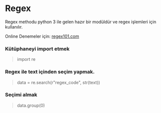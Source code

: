 # Regex

Regex methodu python 3 ile gelen hazır bir modüldür ve regex işlemleri için kullanılır.

Online Denemeler için: [regex101.com](https://regex101.com/)

### Kütüphaneyi import etmek  
> import re

### Regex ile text içinden seçim yapmak.
> data = re.search(r"regex_code", str(text))

### Seçimi almak
> data.group(0)
